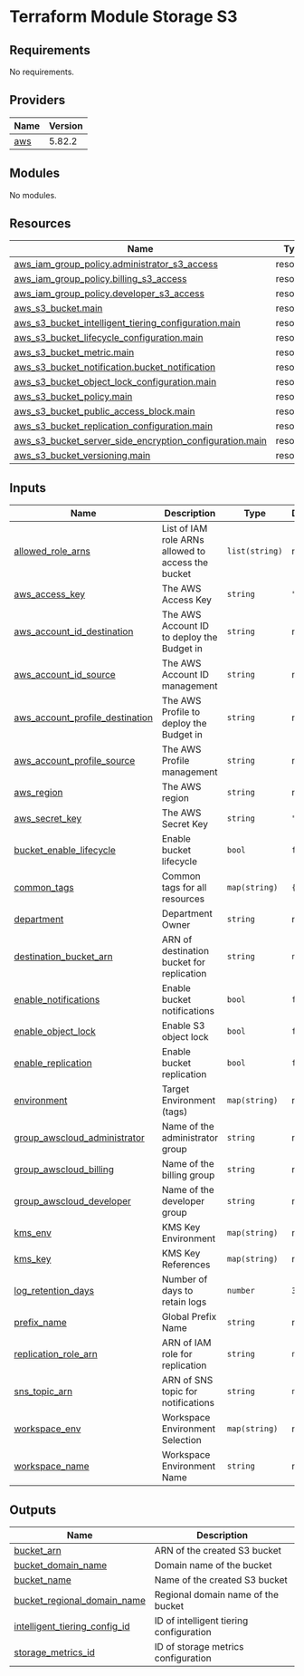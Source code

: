 # Terraform Module Storage S3

<!-- BEGIN_TF_DOCS -->
## Requirements

No requirements.

## Providers

| Name | Version |
|------|---------|
| <a name="provider_aws"></a> [aws](#provider\_aws) | 5.82.2 |

## Modules

No modules.

## Resources

| Name | Type |
|------|------|
| [aws_iam_group_policy.administrator_s3_access](https://registry.terraform.io/providers/hashicorp/aws/latest/docs/resources/iam_group_policy) | resource |
| [aws_iam_group_policy.billing_s3_access](https://registry.terraform.io/providers/hashicorp/aws/latest/docs/resources/iam_group_policy) | resource |
| [aws_iam_group_policy.developer_s3_access](https://registry.terraform.io/providers/hashicorp/aws/latest/docs/resources/iam_group_policy) | resource |
| [aws_s3_bucket.main](https://registry.terraform.io/providers/hashicorp/aws/latest/docs/resources/s3_bucket) | resource |
| [aws_s3_bucket_intelligent_tiering_configuration.main](https://registry.terraform.io/providers/hashicorp/aws/latest/docs/resources/s3_bucket_intelligent_tiering_configuration) | resource |
| [aws_s3_bucket_lifecycle_configuration.main](https://registry.terraform.io/providers/hashicorp/aws/latest/docs/resources/s3_bucket_lifecycle_configuration) | resource |
| [aws_s3_bucket_metric.main](https://registry.terraform.io/providers/hashicorp/aws/latest/docs/resources/s3_bucket_metric) | resource |
| [aws_s3_bucket_notification.bucket_notification](https://registry.terraform.io/providers/hashicorp/aws/latest/docs/resources/s3_bucket_notification) | resource |
| [aws_s3_bucket_object_lock_configuration.main](https://registry.terraform.io/providers/hashicorp/aws/latest/docs/resources/s3_bucket_object_lock_configuration) | resource |
| [aws_s3_bucket_policy.main](https://registry.terraform.io/providers/hashicorp/aws/latest/docs/resources/s3_bucket_policy) | resource |
| [aws_s3_bucket_public_access_block.main](https://registry.terraform.io/providers/hashicorp/aws/latest/docs/resources/s3_bucket_public_access_block) | resource |
| [aws_s3_bucket_replication_configuration.main](https://registry.terraform.io/providers/hashicorp/aws/latest/docs/resources/s3_bucket_replication_configuration) | resource |
| [aws_s3_bucket_server_side_encryption_configuration.main](https://registry.terraform.io/providers/hashicorp/aws/latest/docs/resources/s3_bucket_server_side_encryption_configuration) | resource |
| [aws_s3_bucket_versioning.main](https://registry.terraform.io/providers/hashicorp/aws/latest/docs/resources/s3_bucket_versioning) | resource |

## Inputs

| Name | Description | Type | Default | Required |
|------|-------------|------|---------|:--------:|
| <a name="input_allowed_role_arns"></a> [allowed\_role\_arns](#input\_allowed\_role\_arns) | List of IAM role ARNs allowed to access the bucket | `list(string)` | n/a | yes |
| <a name="input_aws_access_key"></a> [aws\_access\_key](#input\_aws\_access\_key) | The AWS Access Key | `string` | `""` | no |
| <a name="input_aws_account_id_destination"></a> [aws\_account\_id\_destination](#input\_aws\_account\_id\_destination) | The AWS Account ID to deploy the Budget in | `string` | n/a | yes |
| <a name="input_aws_account_id_source"></a> [aws\_account\_id\_source](#input\_aws\_account\_id\_source) | The AWS Account ID management | `string` | n/a | yes |
| <a name="input_aws_account_profile_destination"></a> [aws\_account\_profile\_destination](#input\_aws\_account\_profile\_destination) | The AWS Profile to deploy the Budget in | `string` | n/a | yes |
| <a name="input_aws_account_profile_source"></a> [aws\_account\_profile\_source](#input\_aws\_account\_profile\_source) | The AWS Profile management | `string` | n/a | yes |
| <a name="input_aws_region"></a> [aws\_region](#input\_aws\_region) | The AWS region | `string` | n/a | yes |
| <a name="input_aws_secret_key"></a> [aws\_secret\_key](#input\_aws\_secret\_key) | The AWS Secret Key | `string` | `""` | no |
| <a name="input_bucket_enable_lifecycle"></a> [bucket\_enable\_lifecycle](#input\_bucket\_enable\_lifecycle) | Enable bucket lifecycle | `bool` | `false` | no |
| <a name="input_common_tags"></a> [common\_tags](#input\_common\_tags) | Common tags for all resources | `map(string)` | `{}` | no |
| <a name="input_department"></a> [department](#input\_department) | Department Owner | `string` | n/a | yes |
| <a name="input_destination_bucket_arn"></a> [destination\_bucket\_arn](#input\_destination\_bucket\_arn) | ARN of destination bucket for replication | `string` | `null` | no |
| <a name="input_enable_notifications"></a> [enable\_notifications](#input\_enable\_notifications) | Enable bucket notifications | `bool` | `false` | no |
| <a name="input_enable_object_lock"></a> [enable\_object\_lock](#input\_enable\_object\_lock) | Enable S3 object lock | `bool` | `false` | no |
| <a name="input_enable_replication"></a> [enable\_replication](#input\_enable\_replication) | Enable bucket replication | `bool` | `false` | no |
| <a name="input_environment"></a> [environment](#input\_environment) | Target Environment (tags) | `map(string)` | n/a | yes |
| <a name="input_group_awscloud_administrator"></a> [group\_awscloud\_administrator](#input\_group\_awscloud\_administrator) | Name of the administrator group | `string` | n/a | yes |
| <a name="input_group_awscloud_billing"></a> [group\_awscloud\_billing](#input\_group\_awscloud\_billing) | Name of the billing group | `string` | n/a | yes |
| <a name="input_group_awscloud_developer"></a> [group\_awscloud\_developer](#input\_group\_awscloud\_developer) | Name of the developer group | `string` | n/a | yes |
| <a name="input_kms_env"></a> [kms\_env](#input\_kms\_env) | KMS Key Environment | `map(string)` | n/a | yes |
| <a name="input_kms_key"></a> [kms\_key](#input\_kms\_key) | KMS Key References | `map(string)` | n/a | yes |
| <a name="input_log_retention_days"></a> [log\_retention\_days](#input\_log\_retention\_days) | Number of days to retain logs | `number` | `30` | no |
| <a name="input_prefix_name"></a> [prefix\_name](#input\_prefix\_name) | Global Prefix Name | `string` | n/a | yes |
| <a name="input_replication_role_arn"></a> [replication\_role\_arn](#input\_replication\_role\_arn) | ARN of IAM role for replication | `string` | `null` | no |
| <a name="input_sns_topic_arn"></a> [sns\_topic\_arn](#input\_sns\_topic\_arn) | ARN of SNS topic for notifications | `string` | `null` | no |
| <a name="input_workspace_env"></a> [workspace\_env](#input\_workspace\_env) | Workspace Environment Selection | `map(string)` | n/a | yes |
| <a name="input_workspace_name"></a> [workspace\_name](#input\_workspace\_name) | Workspace Environment Name | `string` | n/a | yes |

## Outputs

| Name | Description |
|------|-------------|
| <a name="output_bucket_arn"></a> [bucket\_arn](#output\_bucket\_arn) | ARN of the created S3 bucket |
| <a name="output_bucket_domain_name"></a> [bucket\_domain\_name](#output\_bucket\_domain\_name) | Domain name of the bucket |
| <a name="output_bucket_name"></a> [bucket\_name](#output\_bucket\_name) | Name of the created S3 bucket |
| <a name="output_bucket_regional_domain_name"></a> [bucket\_regional\_domain\_name](#output\_bucket\_regional\_domain\_name) | Regional domain name of the bucket |
| <a name="output_intelligent_tiering_config_id"></a> [intelligent\_tiering\_config\_id](#output\_intelligent\_tiering\_config\_id) | ID of intelligent tiering configuration |
| <a name="output_storage_metrics_id"></a> [storage\_metrics\_id](#output\_storage\_metrics\_id) | ID of storage metrics configuration |
<!-- END_TF_DOCS -->